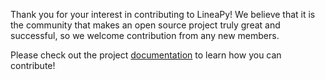 Thank you for your interest in contributing to LineaPy! We believe that it is the community that makes an open source project truly great and successful, so we welcome contribution from any new members.

Please check out the project [documentation](https://docs.lineapy.org/latest/) to learn how you can contribute!
